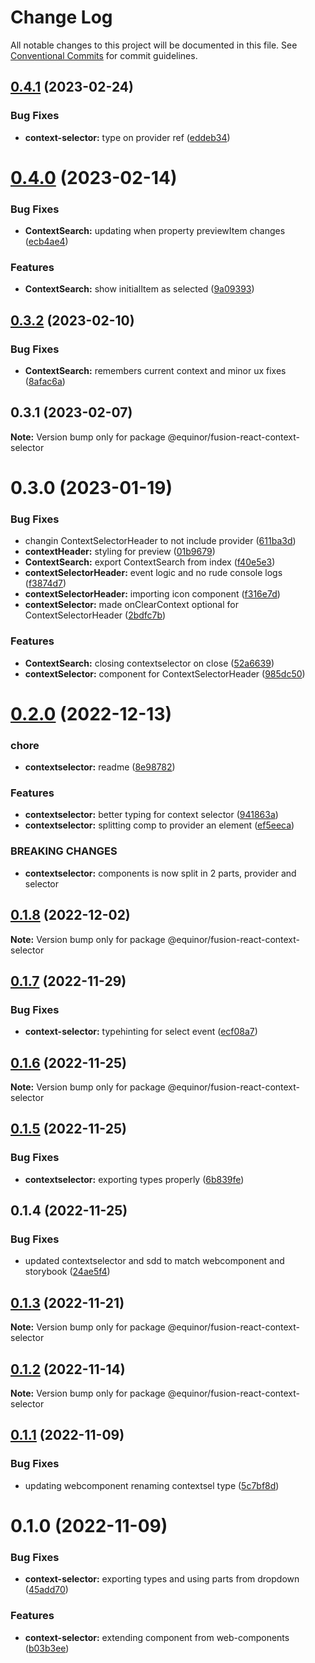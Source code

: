 # Change Log

All notable changes to this project will be documented in this file.
See [Conventional Commits](https://conventionalcommits.org) for commit guidelines.

## [0.4.1](https://github.com/equinor/fusion-react-components/compare/@equinor/fusion-react-context-selector@0.4.0...@equinor/fusion-react-context-selector@0.4.1) (2023-02-24)


### Bug Fixes

* **context-selector:** type on provider ref ([eddeb34](https://github.com/equinor/fusion-react-components/commit/eddeb341ba1c8da237a0370d4fa7a34b53713ffc))





# [0.4.0](https://github.com/equinor/fusion-react-components/compare/@equinor/fusion-react-context-selector@0.3.2...@equinor/fusion-react-context-selector@0.4.0) (2023-02-14)


### Bug Fixes

* **ContextSearch:** updating when property previewItem changes ([ecb4ae4](https://github.com/equinor/fusion-react-components/commit/ecb4ae407f68c66e0b0fc14424d78fce3f13a497))


### Features

* **ContextSearch:** show initialItem as selected ([9a09393](https://github.com/equinor/fusion-react-components/commit/9a09393430f5ba717f308930d61cde6aa24eb527))





## [0.3.2](https://github.com/equinor/fusion-react-components/compare/@equinor/fusion-react-context-selector@0.3.1...@equinor/fusion-react-context-selector@0.3.2) (2023-02-10)


### Bug Fixes

* **ContextSearch:** remembers current context and minor ux fixes ([8afac6a](https://github.com/equinor/fusion-react-components/commit/8afac6ab9ace8f2367a7a16d71a5b24bd69de998))





## 0.3.1 (2023-02-07)

**Note:** Version bump only for package @equinor/fusion-react-context-selector





# 0.3.0 (2023-01-19)


### Bug Fixes

* changin ContextSelectorHeader to not include provider ([611ba3d](https://github.com/equinor/fusion-react-components/commit/611ba3d3f8cadd9d59b057229c8667a9fff83240))
* **contextHeader:** styling for preview ([01b9679](https://github.com/equinor/fusion-react-components/commit/01b96797ad66d4b4baf074f4235d91b1265d3e4a))
* **ContextSearch:** export ContextSearch from index ([f40e5e3](https://github.com/equinor/fusion-react-components/commit/f40e5e31e124551d621d0599b1cda6de6abda791))
* **contextSelectorHeader:** event logic and no rude console logs ([f3874d7](https://github.com/equinor/fusion-react-components/commit/f3874d748767926beb15737d018e162ac3fcf83f))
* **contextSelectorHeader:** importing icon component ([f316e7d](https://github.com/equinor/fusion-react-components/commit/f316e7d47df6ce688b1ebdb645c243414e93a1c2))
* **contextSelector:** made onClearContext optional for ContextSelectorHeader ([2bdfc7b](https://github.com/equinor/fusion-react-components/commit/2bdfc7bb21d6dc895a25ce91ad15c8cd2aa22b59))


### Features

* **ContextSearch:** closing contextselector on close ([52a6639](https://github.com/equinor/fusion-react-components/commit/52a663982463e10b04dec56bc89ffdf7dd214652))
* **contextSelector:** component for ContextSelectorHeader ([985dc50](https://github.com/equinor/fusion-react-components/commit/985dc5018f4caa53d05a4dc14f5717b335b8f9d6))





# [0.2.0](https://github.com/equinor/fusion-react-components/compare/@equinor/fusion-react-context-selector@0.1.8...@equinor/fusion-react-context-selector@0.2.0) (2022-12-13)


### chore

* **contextselector:** readme ([8e98782](https://github.com/equinor/fusion-react-components/commit/8e987825a9890013e0d1b482b7b0ff82cdc2b182))


### Features

* **contextselector:** better typing for context selector ([941863a](https://github.com/equinor/fusion-react-components/commit/941863ad6259439e90dcd341ff406e782ce3121d))
* **contextselector:** splitting comp to provider an element ([ef5eeca](https://github.com/equinor/fusion-react-components/commit/ef5eeca2dc5fb76c670e1d1fd089c56d36466e82))


### BREAKING CHANGES

* **contextselector:** components is now split in 2 parts, provider and selector





## [0.1.8](https://github.com/equinor/fusion-react-components/compare/@equinor/fusion-react-context-selector@0.1.7...@equinor/fusion-react-context-selector@0.1.8) (2022-12-02)

**Note:** Version bump only for package @equinor/fusion-react-context-selector





## [0.1.7](https://github.com/equinor/fusion-react-components/compare/@equinor/fusion-react-context-selector@0.1.6...@equinor/fusion-react-context-selector@0.1.7) (2022-11-29)


### Bug Fixes

* **context-selector:** typehinting for select event ([ecf08a7](https://github.com/equinor/fusion-react-components/commit/ecf08a7f4969b3a9047d857f09e44a9acdcb7e06))





## [0.1.6](https://github.com/equinor/fusion-react-components/compare/@equinor/fusion-react-context-selector@0.1.5...@equinor/fusion-react-context-selector@0.1.6) (2022-11-25)

**Note:** Version bump only for package @equinor/fusion-react-context-selector





## [0.1.5](https://github.com/equinor/fusion-react-components/compare/@equinor/fusion-react-context-selector@0.1.4...@equinor/fusion-react-context-selector@0.1.5) (2022-11-25)


### Bug Fixes

* **contextselector:** exporting types properly ([6b839fe](https://github.com/equinor/fusion-react-components/commit/6b839fe1070145c41a1e52f3bfd97c11f8a0d344))





## 0.1.4 (2022-11-25)


### Bug Fixes

* updated contextselector and sdd to match webcomponent and storybook ([24ae5f4](https://github.com/equinor/fusion-react-components/commit/24ae5f4e7ff6468f9a046a9e3d5ea955a2258c1d))





## [0.1.3](https://github.com/equinor/fusion-react-components/compare/@equinor/fusion-react-context-selector@0.1.2...@equinor/fusion-react-context-selector@0.1.3) (2022-11-21)

**Note:** Version bump only for package @equinor/fusion-react-context-selector





## [0.1.2](https://github.com/equinor/fusion-react-components/compare/@equinor/fusion-react-context-selector@0.1.1...@equinor/fusion-react-context-selector@0.1.2) (2022-11-14)

**Note:** Version bump only for package @equinor/fusion-react-context-selector





## [0.1.1](https://github.com/equinor/fusion-react-components/compare/@equinor/fusion-react-context-selector@0.1.0...@equinor/fusion-react-context-selector@0.1.1) (2022-11-09)


### Bug Fixes

* updating webcomponent renaming contextsel type ([5c7bf8d](https://github.com/equinor/fusion-react-components/commit/5c7bf8d19535b4448f5cfc57c8317bc3715699df))





# 0.1.0 (2022-11-09)


### Bug Fixes

* **context-selector:** exporting types and using parts from dropdown ([45add70](https://github.com/equinor/fusion-react-components/commit/45add70b6f35e42c625b004de171b08b0eb3bbbc))


### Features

* **context-selector:** extending component from web-components ([b03b3ee](https://github.com/equinor/fusion-react-components/commit/b03b3eebacf337840c76f5b10718ae263f551afe))
